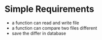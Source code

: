 # Simple Requirements
+ a function can read and write file
+ a function can compare two files different
+ save the differ in database